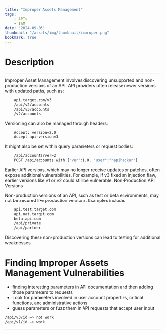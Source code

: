 ```yaml
---
title: "Improper Assets Management"
tags:
    - APIs
    - IAM
date: "2024-09-03"
thumbnail: "/assets/img/thumbnail/improper.png"
bookmark: true
---
```

# Description
---
Improper Asset Management involves discovering unsupported and non-production versions of an API. API providers often release newer versions with updated paths, such as:
```bash
    api.target.com/v3
    /api/v2/accounts
    /api/v3/accounts
    /v2/accounts
```
Versioning can also be managed through headers:
```bash
    Accept: version=2.0
    Accept api-version=3
```
It might also be set within query parameters or request bodies:
```bash
    /api/accounts?ver=2
    POST /api/accounts with {"ver":1.0, "user":"hapihacker"}
```
Earlier API versions, which may no longer receive updates or patches, often expose additional vulnerabilities. For example, if v3 fixed an injection flaw, earlier versions like v1 or v2 could still be vulnerable.
Non-Production API Versions

Non-production versions of an API, such as test or beta environments, may not be secured like production versions. Examples include:
```bash
    api.test.target.com
    api.uat.target.com
    beta.api.com
    /api/private
    /api/partner
```
Discovering these non-production versions can lead to testing for additional weaknesses

# Finding Improper Assets Management Vulnerabilities
*  finding interesting parameters in API documentation and then adding those parameters to requests
*  Look for parameters involved in user account properties, critical functions, and administrative actions
* guess parameters or fuzz them in API requests that accept user input
```bash
/api/v3/id —> not work
/api/v1/id —> work
```
---